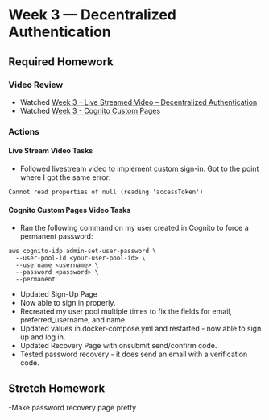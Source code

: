 # Week 3 — Decentralized Authentication

## Required Homework

### Video Review

* Watched [Week 3 – Live Streamed Video – Decentralized Authentication](https://www.youtube.com/live/9obl7rVgzJw)
* Watched [Week 3 - Cognito Custom Pages](https://youtu.be/T4X4yIzejTc)

### Actions

#### Live Stream Video Tasks

* Followed livestream video to implement custom sign-in.  Got to the point where I got the same error:

```
Cannot read properties of null (reading 'accessToken')
```

#### Cognito Custom Pages Video Tasks

* Ran the following command on my user created in Cognito to force a permanent password:

```
aws cognito-idp admin-set-user-password \
  --user-pool-id <your-user-pool-id> \
  --username <username> \
  --password <password> \
  --permanent
```
* Updated Sign-Up Page
* Now able to sign in properly.
* Recreated my user pool multiple times to fix the fields for email, preferred_username, and name.
* Updated values in docker-compose.yml and restarted - now able to sign up and log in.
* Updated Recovery Page with onsubmit send/confirm code.
* Tested password recovery - it does send an email with a verification code.

## Stretch Homework

-Make password recovery page pretty